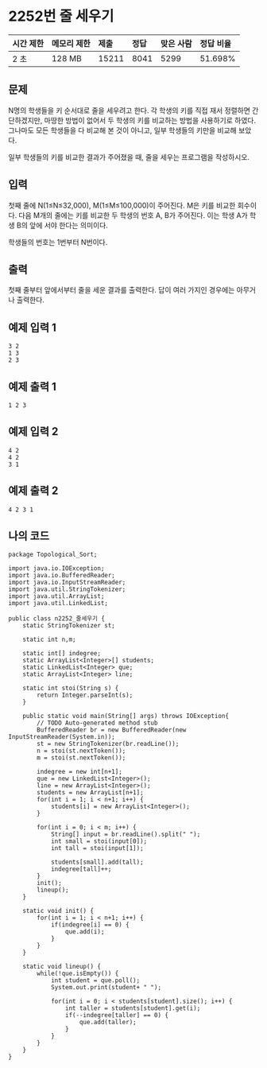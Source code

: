 # 2252번 줄 세우기

| 시간 제한 | 메모리 제한 | 제출  | 정답 | 맞은 사람 | 정답 비율 |
| :-------- | :---------- | :---- | :--- | :-------- | :-------- |
| 2 초      | 128 MB      | 15211 | 8041 | 5299      | 51.698%   |

## 문제

N명의 학생들을 키 순서대로 줄을 세우려고 한다. 각 학생의 키를 직접 재서 정렬하면 간단하겠지만, 마땅한 방법이 없어서 두 학생의 키를 비교하는 방법을 사용하기로 하였다. 그나마도 모든 학생들을 다 비교해 본 것이 아니고, 일부 학생들의 키만을 비교해 보았다.

일부 학생들의 키를 비교한 결과가 주어졌을 때, 줄을 세우는 프로그램을 작성하시오.

## 입력

첫째 줄에 N(1≤N≤32,000), M(1≤M≤100,000)이 주어진다. M은 키를 비교한 회수이다. 다음 M개의 줄에는 키를 비교한 두 학생의 번호 A, B가 주어진다. 이는 학생 A가 학생 B의 앞에 서야 한다는 의미이다.

학생들의 번호는 1번부터 N번이다.

## 출력

첫째 줄부터 앞에서부터 줄을 세운 결과를 출력한다. 답이 여러 가지인 경우에는 아무거나 출력한다.

## 예제 입력 1 

```
3 2
1 3
2 3
```

## 예제 출력 1 

```
1 2 3
```

## 예제 입력 2 

```
4 2
4 2
3 1
```

## 예제 출력 2 

```
4 2 3 1
```

## 나의 코드

```
package Topological_Sort;

import java.io.IOException;
import java.io.BufferedReader;
import java.io.InputStreamReader;
import java.util.StringTokenizer;
import java.util.ArrayList;
import java.util.LinkedList;

public class n2252_줄세우기 {
	static StringTokenizer st;
	
	static int n,m;
	
	static int[] indegree;
	static ArrayList<Integer>[] students;
	static LinkedList<Integer> que;
	static ArrayList<Integer> line;
	
	static int stoi(String s) {
		return Integer.parseInt(s);
	}
	
	public static void main(String[] args) throws IOException{
		// TODO Auto-generated method stub
		BufferedReader br = new BufferedReader(new InputStreamReader(System.in));
		st = new StringTokenizer(br.readLine());
		n = stoi(st.nextToken());
		m = stoi(st.nextToken());
		
		indegree = new int[n+1];
		que = new LinkedList<Integer>();
		line = new ArrayList<Integer>();
		students = new ArrayList[n+1];
		for(int i = 1; i < n+1; i++) {
			students[i] = new ArrayList<Integer>();
		}
		
		for(int i = 0; i < m; i++) {
			String[] input = br.readLine().split(" ");
			int small = stoi(input[0]);
			int tall = stoi(input[1]);
			
			students[small].add(tall);
			indegree[tall]++;
		}
		init();
		lineup();	
	}
	
	static void init() {
		for(int i = 1; i < n+1; i++) {
			if(indegree[i] == 0) {
				que.add(i);
			}
		}
	}
	
	static void lineup() {
		while(!que.isEmpty()) {
			int student = que.poll();
			System.out.print(student+ " ");
			
			for(int i = 0; i < students[student].size(); i++) {
				int taller = students[student].get(i);
				if(--indegree[taller] == 0) {
					que.add(taller);
				}
			}
		}
	}
}
```

